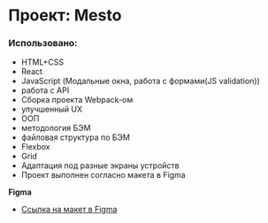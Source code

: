 # Проект: Mesto

### Использовано:

- HTML+CSS
- React
- JavaScript (Модальные окна, работа с формами(JS validation))
- работа с API
- Сборка проекта Webpack-ом
- улучшенный UX
- ООП
- методология БЭМ
- файловая структура по БЭМ
- Flexbox
- Grid
- Адаптация под разные экраны устройств
- Проект выполнен согласно макета в Figma

**Figma**

- [Ссылка на макет в Figma](https://www.figma.com/file/2cn9N9jSkmxD84oJik7xL7/JavaScript.-Sprint-4?node-id=28212%3A2)
